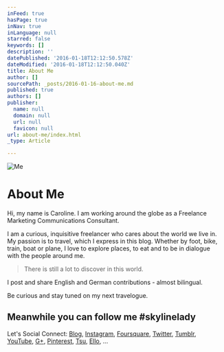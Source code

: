 ```yaml
---
inFeed: true
hasPage: true
inNav: true
inLanguage: null
starred: false
keywords: []
description: ''
datePublished: '2016-01-18T12:12:50.578Z'
dateModified: '2016-01-18T12:12:50.040Z'
title: About Me
author: []
sourcePath: _posts/2016-01-16-about-me.md
published: true
authors: []
publisher:
  name: null
  domain: null
  url: null
  favicon: null
url: about-me/index.html
_type: Article

---
```

![Me](https://s3-us-west-2.amazonaws.com/the-grid-img/p/8b4d496e601982d8cf635da5ed5fa7a82a06648c.jpg)

# About Me

Hi, my name is Caroline. I am working around the globe as a Freelance Marketing Communications Consultant.

I am a curious, inquisitive freelancer who cares about the world we live in. My passion is to travel, which I express in this blog. Whether by foot, bike, train, boat or plane, I love to explore places, to eat and to be in dialogue with the people around me. 
> 
> There is still a lot to discover in this world.
> 
> 

I post and share English and German contributions - almost bilingual.

Be curious and stay tuned on my next travelogue.

## Meanwhile you can follow me \#skylinelady

Let's Social Connect: [Blog][0], [Instagram][1], [Foursquare][2], [Twitter][3], [Tumblr][4], [YouTube][5], [G+][6], [Pinterest][7], [Tsu][8], [Ello][9], ...

[0]: http://skylinelady.com/
[1]: https://www.instagram.com/skylinelady/
[2]: https://de.foursquare.com/skylinelady
[3]: https://twitter.com/skylinelady
[4]: http://skylinelady.tumblr.com/
[5]: https://www.youtube.com/user/skylineladyz
[6]: https://plus.google.com/111241938616127816510/posts
[7]: https://de.pinterest.com/skylinelady/
[8]: http://www.tsu.co/skylinelady
[9]: https://ello.co/skylinelady